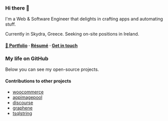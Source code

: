 ### Hi there 👋

I'm a Web & Software Engineer that delights in crafting apps and automating stuff.

Currently in Skydra, Greece. Seeking on-site positions in Ireland.

#### [💼 Portfolio](https://portfolio.tdiam.me) · [Résumé](https://portfolio.tdiam.me/about) · [Get in touch](https://portfolio.tdiam.me/contact)

### My life on GitHub

Below you can see my open-source projects.

#### Contributions to other projects

* [woocommerce](https://github.com/woocommerce/woocommerce/issues?q=author%3Aclustercis)
* [appimagepool](https://github.com/prateekmedia/appimagepool/issues?q=author%3Atdiam)
* [discourse](https://github.com/discourse/discourse/issues?q=author%3Atdiam)
* [graphene](https://github.com/graphql-python/graphene/issues?q=author%3Atdiam)
* [tsqlstring](https://github.com/kylefarris/tsqlstring/issues?q=author%3Atdiam)

